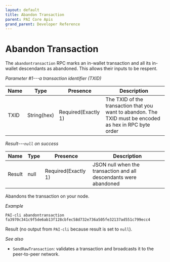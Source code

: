 ```yaml
---
layout: default
title: Abandon Transaction
parent: PAI Core Apis
grand_parent: Developer Reference
---
```


Abandon Transaction
======================

The `abandontransaction` RPC marks an in-wallet transaction and all its in-wallet descendants as abandoned. This allows their inputs to be respent.

*Parameter #1---a transaction identifier (TXID)*

| Name | Type      | Presence            | Description
|------|-----------|---------------------|-------------
|TXID  |String(hex)| Required(Exactly 1) | The TXID of the transaction that you want to abandon. The TXID must be encoded as hex in RPC byte order

*Result---`null` on success*

| Name  | Type | Presence            | Description
|------ |------|---------------------|-------------
|Result |null  | Required(Exactly 1) | JSON null when the transaction and all descendants were abandoned

Abandons the transaction on your node.

*Example*

```
PAI-cli abandontransaction fa3970c341c9f5de6ab13f128cbfec58d732e736a505fe32137ad551c799ecc4
```

Result (no output from `PAI-cli` because result is set to `null`).

*See also*

* `SendRawTransaction`:  validates a transaction and broadcasts it to the peer-to-peer network.
